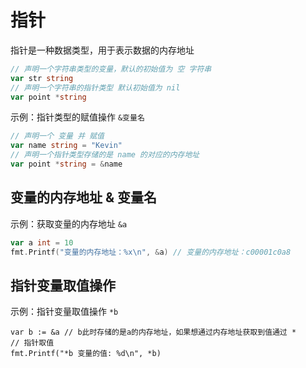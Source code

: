
# 指针

指针是一种数据类型，用于表示数据的内存地址

```go
// 声明一个字符串类型的变量，默认的初始值为 空 字符串
var str string 
// 声明一个字符串的指针类型 默认初始值为 nil
var point *string
```

示例：指针类型的赋值操作 `&变量名`
```go
// 声明一个 变量 并 赋值
var name string = "Kevin"
// 声明一个指针类型存储的是 name 的对应的内存地址
var point *string = &name
```

## 变量的内存地址 & 变量名

示例：获取变量的内存地址 `&a`

```go
var a int = 10
fmt.Printf("变量的内存地址：%x\n", &a) // 变量的内存地址：c00001c0a8
```

## 指针变量取值操作 

示例：指针变量取值操作 `*b`
```
var b := &a // b此时存储的是a的内存地址，如果想通过内存地址获取到值通过 *
// 指针取值
fmt.Printf("*b 变量的值: %d\n", *b)

```

